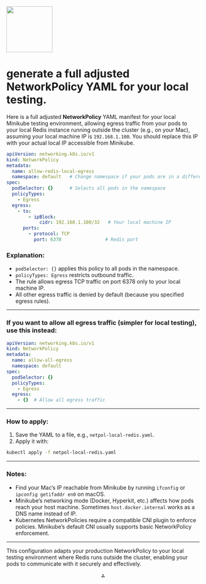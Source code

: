 <img src="https://r2cdn.perplexity.ai/pplx-full-logo-primary-dark%402x.png" class="logo" width="120"/>

# generate a full adjusted NetworkPolicy YAML for your local testing.

Here is a full adjusted **NetworkPolicy** YAML manifest for your local Minikube testing environment, allowing egress traffic from your pods to your local Redis instance running outside the cluster (e.g., on your Mac), assuming your local machine IP is `192.168.1.100`. You should replace this IP with your actual local IP accessible from Minikube.

```yaml
apiVersion: networking.k8s.io/v1
kind: NetworkPolicy
metadata:
  name: allow-redis-local-egress
  namespace: default   # Change namespace if your pods are in a different one
spec:
  podSelector: {}      # Selects all pods in the namespace
  policyTypes:
    - Egress
  egress:
    - to:
        - ipBlock:
            cidr: 192.168.1.100/32   # Your local machine IP
      ports:
        - protocol: TCP
          port: 6378                # Redis port
```


### Explanation:

- `podSelector: {}` applies this policy to all pods in the namespace.
- `policyTypes: Egress` restricts outbound traffic.
- The rule allows egress TCP traffic on port 6378 only to your local machine IP.
- All other egress traffic is denied by default (because you specified egress rules).

---

### If you want to allow **all egress traffic** (simpler for local testing), use this instead:

```yaml
apiVersion: networking.k8s.io/v1
kind: NetworkPolicy
metadata:
  name: allow-all-egress
  namespace: default
spec:
  podSelector: {}
  policyTypes:
    - Egress
  egress:
    - {}  # Allow all egress traffic
```


---

### How to apply:

1. Save the YAML to a file, e.g., `netpol-local-redis.yaml`.
2. Apply it with:
```bash
kubectl apply -f netpol-local-redis.yaml
```


---

### Notes:

- Find your Mac’s IP reachable from Minikube by running `ifconfig` or `ipconfig getifaddr en0` on macOS.
- Minikube’s networking mode (Docker, Hyperkit, etc.) affects how pods reach your host machine. Sometimes `host.docker.internal` works as a DNS name instead of IP.
- Kubernetes NetworkPolicies require a compatible CNI plugin to enforce policies. Minikube’s default CNI usually supports basic NetworkPolicy enforcement.

---

This configuration adapts your production NetworkPolicy to your local testing environment where Redis runs outside the cluster, enabling your pods to communicate with it securely and effectively.

<div style="text-align: center">⁂</div>

[^1]: https://kubernetes.io/docs/concepts/services-networking/network-policies/

[^2]: https://spacelift.io/blog/kubernetes-network-policy

[^3]: https://kubernetes.io/docs/tasks/administer-cluster/declare-network-policy/

[^4]: https://github.com/ahmetb/kubernetes-network-policy-recipes

[^5]: https://www.suse.com/support/kb/doc/?id=000020041

[^6]: https://www.iamachs.com/p/kubernetes-networking/part-2-network-policies/

[^7]: https://stackoverflow.com/questions/77638306/how-to-write-test-cases-for-calico-network-policy

[^8]: https://github.com/networkpolicy/tutorial

